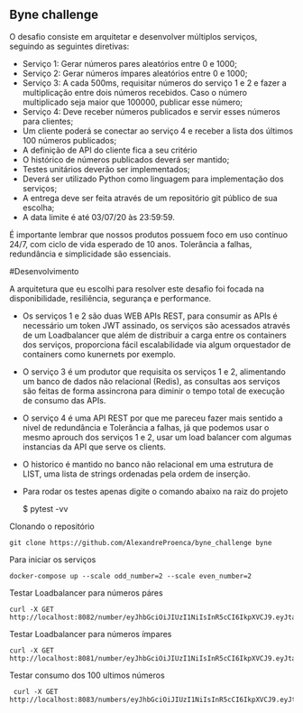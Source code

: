 ## Byne challenge

O desafio consiste em arquitetar e desenvolver múltiplos serviços, seguindo as seguintes diretivas:

- Serviço 1: Gerar números pares aleatórios entre 0 e 1000;
- Serviço 2: Gerar números ímpares aleatórios entre 0 e 1000;
- Serviço 3: A cada 500ms, requisitar números do serviço 1 e 2 e fazer a multiplicação entre dois números recebidos. Caso o número multiplicado seja maior que 100000, publicar esse número;
- Serviço 4: Deve receber números publicados e servir esses números para clientes;
- Um cliente poderá se conectar ao serviço 4 e receber a lista dos últimos 100 números publicados;
- A definição de API do cliente fica a seu critério
- O histórico de números publicados deverá ser mantido;
- Testes unitários deverão ser implementados;
- Deverá ser utilizado Python como linguagem para implementação dos serviços;
- A entrega deve ser feita através de um repositório git público de sua escolha;
- A data limite é até 03/07/20 às 23:59:59.

É importante lembrar que nossos produtos possuem foco em uso contínuo 24/7, com ciclo de vida esperado de 10 anos. Tolerância a falhas, redundância e simplicidade são essenciais.


#Desenvolvimento

A arquitetura que eu escolhi para resolver este desafio foi focada na disponibilidade, resiliência, segurança e performance.

- Os serviços 1 e 2 são duas WEB APIs REST, para consumir as APIs é necessário um token JWT assinado, os serviços são acessados através de um
Loadbalancer que além de distribuir a carga entre os containers dos serviços, proporciona fácil escalabilidade via algum orquestador de containers
como kunernets por exemplo.

- O serviço 3 é um produtor que requisita os serviços 1 e 2, alimentando um banco de dados não relacional (Redis), as consultas aos serviços
são feitas de forma assincrona para diminir o tempo total de execução de consumo das APIs.

- O serviço 4 é uma API REST por que me pareceu fazer mais sentido a nivel de redundância e  Tolerância a falhas, já que podemos usar o mesmo
aprouch dos serviços 1 e 2, usar um load balancer com algumas instancias da API que serve os clients. 

- O historico é mantido no banco não relacional em uma estrutura de LIST, uma lista de strings ordenadas pela ordem de inserção.

- Para rodar os testes apenas digite o comando abaixo na raiz do projeto
    
    
    $ pytest -vv
 
 
Clonando o repositório

    git clone https://github.com/AlexandreProenca/byne_challenge byne


Para iniciar os serviços 
    
    docker-compose up --scale odd_number=2 --scale even_number=2
    

Testar Loadbalancer para números páres

    curl -X GET http://localhost:8082/number/eyJhbGciOiJIUzI1NiIsInR5cCI6IkpXVCJ9.eyJtaWNyb3NlcnZpY2VfaWQiOiIxMjM0NTY3ODkwIn0.l9u4wnxv7h0o8JwMgVCZ6p_bC19bBf5xQYIg3SsKCC0
        
Testar Loadbalancer para números ímpares

    curl -X GET http://localhost:8081/number/eyJhbGciOiJIUzI1NiIsInR5cCI6IkpXVCJ9.eyJtaWNyb3NlcnZpY2VfaWQiOiIxMjM0NTY3ODkwIn0.l9u4wnxv7h0o8JwMgVCZ6p_bC19bBf5xQYIg3SsKCC0
    
Testar consumo dos 100 ultimos números
  
     curl -X GET http://localhost:8083/numbers/eyJhbGciOiJIUzI1NiIsInR5cCI6IkpXVCJ9.eyJtaWNyb3NlcnZpY2VfaWQiOiIxMjM0NTY3ODkwIn0.l9u4wnxv7h0o8JwMgVCZ6p_bC19bBf5xQYIg3SsKCC0
